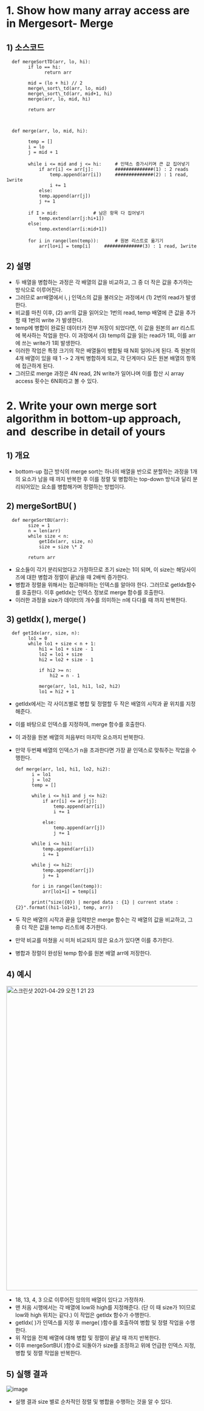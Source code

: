 # 1. Show how many array access are in Mergesort- Merge

## 1) 소스코드

      def mergeSortTD(arr, lo, hi):
            if lo == hi:
                  return arr

            mid = (lo + hi) // 2
            merge\_sort\_td(arr, lo, mid)
            merge\_sort\_td(arr, mid+1, hi)
            merge(arr, lo, mid, hi)

            return arr



      def merge(arr, lo, mid, hi):

            temp = []
            i = lo
            j = mid + 1

            while i <= mid and j <= hi: 	# 인덱스 증가시키며 큰 값 집어넣기
                if arr[i] <= arr[j]: 		##############(1) : 2 reads
                    temp.append(arr[i]) 	##############(2) : 1 read, 1write
                    i += 1
                else:
                temp.append(arr[j])
                j += 1

            if I > mid: 			# 남은 항목 다 집어넣기
                temp.extend(arr[j:hi+1])
            else:
                temp.extend(arr[i:mid+1])

            for i in range(len(temp)): 		# 원본 리스트로 옮기기
                arr[lo+i] = temp[i]		##############(3) : 1 read, 1write


## 2) 설명

- 두 배열을 병합하는 과정은 각 배열의 값을 비교하고, 그 중 더 작은 값을 추가하는 방식으로 이루어진다. 
- 그러므로 arr배열에서 i, j 인덱스의 값을 불러오는 과정에서 (1) 2번의 read가 발생한다. 
- 비교를 마친 이후, (2) arr의 값을 읽어오는 1번의 read, temp 배열에 큰 값을 추가할 때 1번의 write 가 발생한다. 
- temp에 병합이 완료된 데이터가 전부 저장이 되었다면, 이 값을 원본의 arr 리스트에 복사하는 작업을 한다. 이 과정에서 (3) temp의 값을 읽는 read가 1회, 이를 arr에 쓰는 write가 1회 발생한다.
- 이러한 작업은 특정 크기의 작은 배열들이 병합될 때 N회 일어나게 된다. 즉 원본의 4개 배열이 있을 때 1 -> 2 개씩 병합하게 되고, 각 단계마다 모든 원본 배열의 항목에 접근하게 된다.  
- 그러므로 merge 과정은 4N read, 2N write가 일어나며 이를 합산 시 array access 횟수는 6N회라고 볼 수 있다. 


# 2. Write your own merge sort algorithm in bottom-up approach, and  describe in detail of yours

## 1) 개요

- bottom-up 접근 방식의 merge sort는 하나의 배열을 반으로 분할하는 과정을 1개의 요소가 남을 때 까지 반복한 후 이를 정렬 및 병합하는 top-down 방식과 달리 분리되어있는 요소를 병합해가며 정렬하는 방법이다.

## 2) mergeSortBU( )


      def mergeSortBU(arr):
            size = 1
            n = len(arr)
            while size < n:
                getIdx(arr, size, n)
                size = size \* 2

            return arr


- 요소들이 각기 분리되었다고 가정하므로 초기 size는 1이 되며, 이 size는 해당사이즈에 대한 병합과 정렬이 끝났을 때 2배씩 증가한다. 
- 병합과 정렬을 위해서는 접근해야하는 인덱스를 알아야 한다. 그러므로 getIdx함수를 호출한다. 이후 getIdx는 인덱스 정보로 merge 함수를 호출한다. 
- 이러한 과정을 size가 데이터의 개수를 의미하는 n에 다다를 때 까지 반복한다. 






## 3) getIdx( ), merge( )

      def getIdx(arr, size, n):
            lo1 = 0
            while lo1 + size < n + 1:
                hi1 = lo1 + size - 1
                lo2 = lo1 + size
                hi2 = lo2 + size - 1

                if hi2 >= n:
                    hi2 = n - 1

                merge(arr, lo1, hi1, lo2, hi2)
                lo1 = hi2 + 1


- getIdx에서는 각 사이즈별로 병합 및 정렬할 두 작은 배열의 시작과 끝 위치를 지정해준다. 
- 이를 바탕으로 인덱스를 지정하여, merge 함수를 호출한다.
- 이 과정을 원본 배열의 처음부터 마지막 요소까지 반복한다.
- 만약 두번째 배열의 인덱스가 n을 초과한다면 가장 끝 인덱스로 맞춰주는 작업을 수행한다.

      def merge(arr, lo1, hi1, lo2, hi2):
            i = lo1
            j = lo2
            temp = []

            while i <= hi1 and j <= hi2:
                if arr[i] <= arr[j]:
                    temp.append(arr[i])
                    i += 1

                else:
                    temp.append(arr[j])
                    j += 1

            while i <= hi1:
                temp.append(arr[i])
                i += 1

            while j <= hi2:
                temp.append(arr[j])
                j += 1

            for i in range(len(temp)):
                arr[lo1+i] = temp[i]

            print("size({0}) | merged data : {1} | current state : {2}".format((hi1-lo1+1), temp, arr))


- 두 작은 배열의 시작과 끝을 입력받은 merge 함수는 각 배열의 값을 비교하고, 그 중 더 작은 값을 temp 리스트에 추가한다. 
- 만약 비교를 마쳤을 시 미처 비교되지 않은 요소가 있다면 이를 추가한다.
- 병합과 정렬이 완성된 temp 함수를 원본 배열 arr에 저장한다. 


## 4) 예시


<img width="801" alt="스크린샷 2021-04-29 오전 1 21 23" src="https://user-images.githubusercontent.com/63644587/116438222-36e69880-a889-11eb-8f3b-46962eab4968.png">



- 18, 13, 4, 3 으로 이루어진 임의의 배열이 있다고 가정하자.
- 맨 처음 시행에서는 각 배열에 low와 high를 지정해준다. (단 이 때 size가 1이므로 low와 high 위치는 같다.) 이 작업은 getIdx 함수가 수행한다.
- getIdx( )가 인덱스를 지정 후 merge( )함수를 호출하여 병합 및 정렬 작업을 수행한다.
- 위 작업을 전체 배열에 대해 병합 및 정렬이 끝날 때 까지 반복한다.
- 이후  mergeSortBU( )함수로 되돌아가 size를 조정하고 위에 언급한 인덱스 지정, 병합 및 정렬 작업을 반복한다. 

## 5) 실행 결과

![image](https://user-images.githubusercontent.com/63644587/116438271-40700080-a889-11eb-9f76-ffb366817eaf.png)


- 실행 결과 size 별로 순차적인 정렬 및 병합을 수행하는 것을 알 수 있다.
